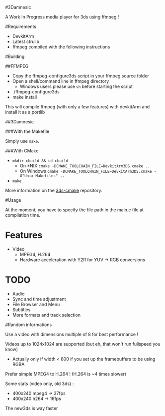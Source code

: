 #3Damnesic 

A Work In Progress media player for 3ds using ffmpeg !

#Requirements

* DevkitArm
* Latest ctrulib
* ffmpeg compiled with the following instructions

#Building 

##FFMPEG

* Copy the ffmpeg-configure3ds script in your ffmpeg source folder
* Open a shell/command line in ffmpeg directory
    - Windows users please use `sh` before starting the script
* ./ffmpeg-configure3ds
* make install

This will compile ffmpeg (with only a few features) with devkitArm and install it as a portlib

##3Damnesic

###With the Makefile

Simply use `make`.

###With CMake

* `mkdir cbuild && cd cbuild`
    * On *NIX `cmake -DCMAKE_TOOLCHAIN_FILE=DevkitArm3DS.cmake ..`
    * On Windows `cmake -DCMAKE_TOOLCHAIN_FILE=DevkitArm3DS.cmake -G"Unix Makefiles" ..`
* `make`

More information on the [3ds-cmake](https://github.com/Lectem/3ds-cmake) repository.

#Usage

At the moment, you have to specify the file path in the main.c file at compilation time.


# Features

* Video
    - MPEG4, H.264
    - Hardware acceleration with Y2R for YUV -> RGB conversions
    
# TODO

* Audio
* Sync and time adjustment
* File Browser and Menu
* Subtitles
* More formats and track selection

#Random informations

Use a video with dimensions multiple of 8 for best performance !

Videos up to 1024x1024 are supported (but eh, that won't run fullspeed you know)
- Actually only if width < 800 if you set up the framebuffers to be using RGBA

Prefer simple MPEG4 to H.264 ! (H.264 is  ~4 times slower)
 
Some stats (video only, old 3ds) :

* 400x240 mpeg4 -> 37fps
* 400x240 h264  -> 16fps

The new3ds is way faster